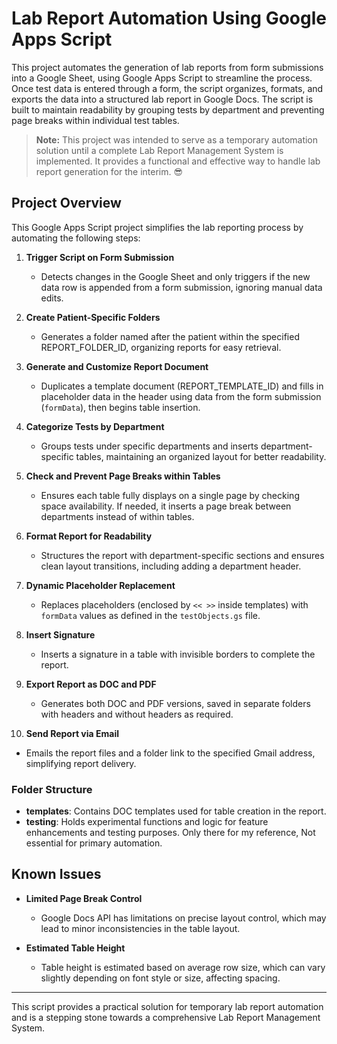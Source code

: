 # Lab Report Automation Using Google Apps Script

This project automates the generation of lab reports from form submissions into a Google Sheet, using Google Apps Script to streamline the process. Once test data is entered through a form, the script organizes, formats, and exports the data into a structured lab report in Google Docs. The script is built to maintain readability by grouping tests by department and preventing page breaks within individual test tables.

> **Note:** This project was intended to serve as a temporary automation solution until a complete Lab Report Management System is implemented. It provides a functional and effective way to handle lab report generation for the interim. 😎

## Project Overview

This Google Apps Script project simplifies the lab reporting process by automating the following steps:

1. **Trigger Script on Form Submission**
   - Detects changes in the Google Sheet and only triggers if the new data row is appended from a form submission, ignoring manual data edits.

2. **Create Patient-Specific Folders**
   - Generates a folder named after the patient within the specified REPORT_FOLDER_ID, organizing reports for easy retrieval.

3. **Generate and Customize Report Document**
   - Duplicates a template document (REPORT_TEMPLATE_ID) and fills in placeholder data in the header using data from the form submission (`formData`), then begins table insertion.

4. **Categorize Tests by Department**
   - Groups tests under specific departments and inserts department-specific tables, maintaining an organized layout for better readability.

5. **Check and Prevent Page Breaks within Tables**
   - Ensures each table fully displays on a single page by checking space availability. If needed, it inserts a page break between departments instead of within tables.

6. **Format Report for Readability**
   - Structures the report with department-specific sections and ensures clean layout transitions, including adding a department header.

7. **Dynamic Placeholder Replacement**
   - Replaces placeholders (enclosed by `<< >>` inside templates) with `formData` values as defined in the `testObjects.gs` file.

8. **Insert Signature**
   - Inserts a signature in a table with invisible borders to complete the report.

9. **Export Report as DOC and PDF**
   - Generates both DOC and PDF versions, saved in separate folders with headers and without headers as required.

10. **Send Report via Email**
   - Emails the report files and a folder link to the specified Gmail address, simplifying report delivery.

### Folder Structure

- **templates**: Contains DOC templates used for table creation in the report.
- **testing**: Holds experimental functions and logic for feature enhancements and testing purposes. Only there for my reference, Not essential for primary automation.

## Known Issues

- **Limited Page Break Control**
  - Google Docs API has limitations on precise layout control, which may lead to minor inconsistencies in the table layout.

- **Estimated Table Height**
  - Table height is estimated based on average row size, which can vary slightly depending on font style or size, affecting spacing.

---

This script provides a practical solution for temporary lab report automation and is a stepping stone towards a comprehensive Lab Report Management System.

